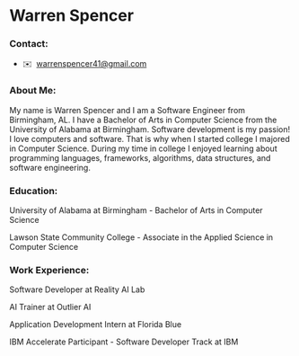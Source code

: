 Warren Spencer
=================================

### Contact:
* ✉️  [warrenspencer41@gmail.com](mailto:warrenspencer41@gmail.com)

### About Me:
My name is Warren Spencer and I am a Software Engineer from Birmingham, AL. I have a Bachelor of Arts in Computer Science from the University of Alabama at Birmingham. Software development is my passion! I love computers and software. That is why when I started college I majored in Computer Science. During my time in college I enjoyed learning about programming languages, frameworks, algorithms, data structures, and software engineering.

### Education:
University of Alabama at Birmingham - Bachelor of Arts in Computer Science

Lawson State Community College - Associate in the Applied Science in Computer Science

### Work Experience:
Software Developer at Reality AI Lab

AI Trainer at Outlier AI

Application Development Intern at Florida Blue

IBM Accelerate Participant - Software Developer Track at IBM


